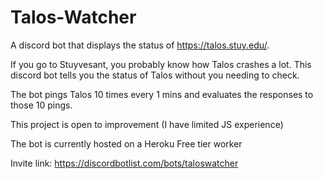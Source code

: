# Talos-Watcher
A discord bot that displays the status of https://talos.stuy.edu/.

If you go to Stuyvesant, you probably know how Talos crashes a lot.
This discord bot tells you the status of Talos without you needing to check.

The bot pings Talos 10 times every 1 mins and evaluates the responses to those 10 pings.

This project is open to improvement (I have limited JS experience)

The bot is currently hosted on a Heroku Free tier worker

Invite link: https://discordbotlist.com/bots/taloswatcher
